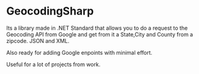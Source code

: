 # GeocodingSharp

Its a library made in .NET Standard that allows you to do a request to the Geocoding API from Google and get from it a State,City and County from a zipcode. JSON and XML.

Also ready for adding Google enpoints with minimal effort.

Useful for a lot of projects from work.

